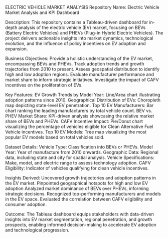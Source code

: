 ELECTRIC VEHICLE MARKET ANALYSIS
Repository Name: Electric Vehicle Market Analysis and KPI Dashboard

Description:
This repository contains a Tableau-driven dashboard for in-depth analysis of the electric vehicle (EV) market, focusing on BEVs (Battery Electric Vehicles) and PHEVs (Plug-in Hybrid Electric Vehicles). The project delivers actionable insights into market dynamics, technological evolution, and the influence of policy incentives on EV adoption and expansion.

Business Objectives:
Provide a holistic understanding of the EV market, encompassing BEVs and PHEVs.
Track adoption trends and growth trajectories from 2010 to present.
Assess geospatial distribution to identify high and low adoption regions.
Evaluate manufacturer performance and market share to inform strategic initiatives.
Investigate the impact of CAFV incentives on the proliferation of EVs.

Key Features:
EV Growth Trends by Model Year: Line/Area chart illustrating adoption patterns since 2010.
Geographical Distribution of EVs: Choropleth map depicting state-level EV penetration.
Top 10 EV Manufacturers: Bar chart ranking the leading manufacturers by total vehicle count.
BEV vs. PHEV Market Share: KPI-driven analysis showcasing the relative market share of BEVs and PHEVs.
CAFV Incentive Impact: Pie/Donut chart visualizing the percentage of vehicles eligible for Clean Alternative Fuel Vehicle incentives.
Top 10 EV Models: Tree map visualizing the most popular EV models based on total vehicles sold.

Dataset Details:
Vehicle Type: Classification into BEVs or PHEVs.
Model Year: Year of manufacture from 2010 onwards.
Geographic Data: Regional data, including state and city for spatial analysis.
Vehicle Specifications: Make, model, and electric range to assess technology adoption.
CAFV Eligibility: Indicator of vehicles qualifying for clean vehicle incentives.

Insights Derived:
Uncovered growth trajectories and adoption patterns in the EV market.
Pinpointed geographical hotspots for high and low EV adoption
Analyzed market dominance of BEVs over PHEVs, informing strategic decisions.
Recognized top-performing manufacturers and models in the EV space.
Evaluated the correlation between CAFV eligibility and consumer adoption.

Outcome:
The Tableau dashboard equips stakeholders with data-driven insights into EV market segmentation, regional penetration, and growth prospects, enabling informed decision-making to accelerate EV adoption and technological progression.

